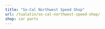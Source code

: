 ```yaml
---
title: "So-Cal Northwest Speed Shop"
url: /tualatin/so-cal-northwest-speed-shop/
shop: car parts
---
```

